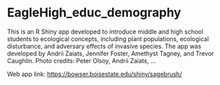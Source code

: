 # EagleHigh_educ_demography
This is an R Shiny app developed to introduce middle and high school students to ecological concepts, including plant populations, ecological disturbance, and adversary effects of invasive species. The app was developed by Andrii Zaiats, Jennifer Foster, Amethyst Tagney, and Trevor Caughlin. Photo credits: Peter Olsoy, Andrii Zaiats, ...

Web app link: https://bowser.boisestate.edu/shiny/sagebrush/ 
